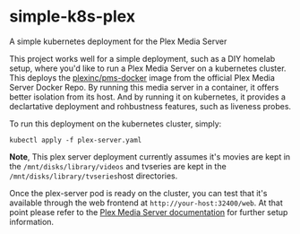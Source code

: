 # simple-k8s-plex
A simple kubernetes deployment for the Plex Media Server

This project works well for a simple deployment, such as a DIY homelab setup, where you'd like to run a Plex Media Server on a kubernetes cluster. This deploys the [plexinc/pms-docker](https://hub.docker.com/r/plexinc/pms-docker/) image from the official Plex Media Server Docker Repo.  By running this media server in a container, it offers better isolation from its host. And by running it on kubernetes, it provides a declartative deployment and rohbustness features, such as liveness probes.

To run this deployment on the kubernetes cluster, simply:
```
kubectl apply -f plex-server.yaml
```
**Note**, This plex server deployment currently assumes it's movies are kept in the ```/mnt/disks/library/videos``` and tvseries are kept in the ```/mnt/disks/library/tvseries```host directories.

Once the plex-server pod is ready on the cluster, you can test that it's available through the web frontend at ```http://your-host:32400/web```.  At that point please refer to the [Plex Media Server documentation](https://support.plex.tv/articles/200264746-quick-start-step-by-step-guides/) for further setup information.
